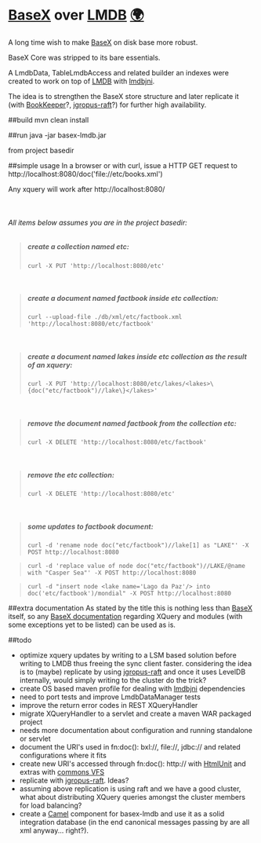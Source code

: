 [BaseX](http://basex.org/) over [LMDB](http://symas.com/mdb/) [:earth_africa:](http://mauricioscastro.github.io/basex-lmdb/) 
=============================================================

A long time wish to make [BaseX](http://basex.org/) on disk base more robust.

BaseX Core was stripped to its bare essentials.
 
A LmdbData, TableLmdbAccess and related builder an indexes were created to work on top of [LMDB](http://symas.com/mdb/) with [lmdbjni](https://github.com/deephacks/lmdbjni).

The idea is to strengthen the BaseX store structure and later replicate it (with [BookKeeper](http://bookkeeper.apache.org/)?, [jgropus-raft](https://github.com/belaban/jgroups-raft/blob/master/doc/manual/overview.adoc)?) for further high availability.


##build
mvn clean install

##run
java -jar basex-lmdb.jar

from project basedir

##simple usage
In a browser or with curl, issue a HTTP GET request to http://localhost:8080/doc('file://etc/books.xml')

Any xquery will work after http://localhost:8080/

&nbsp;

###### All items below assumes you are in the project basedir:

>##### create a collection named etc:
>```curl -X PUT 'http://localhost:8080/etc'```

&nbsp;

>##### create a document named factbook inside etc collection:
>```curl --upload-file ./db/xml/etc/factbook.xml 'http://localhost:8080/etc/factbook'```

&nbsp;

>##### create a document named lakes inside etc collection as the result of an xquery:
>```curl -X PUT 'http://localhost:8080/etc/lakes/<lakes>\{doc("etc/factbook")//lake\}</lakes>'```

&nbsp;

>##### remove the document named factbook from the collection etc:
>```curl -X DELETE 'http://localhost:8080/etc/factbook'```

&nbsp;

>##### remove the etc collection:
>```curl -X DELETE 'http://localhost:8080/etc'```

&nbsp;

>##### some updates to factbook document:
>```curl -d 'rename node doc("etc/factbook")//lake[1] as "LAKE"' -X POST http://localhost:8080```

>```curl -d 'replace value of node doc("etc/factbook")//LAKE/@name with "Casper Sea"' -X POST http://localhost:8080```

>```curl -d "insert node <lake name='Lago da Paz'/> into doc('etc/factbook')/mondial" -X POST http://localhost:8080```

##extra documentation
As stated by the title this is nothing less than [BaseX](http://basex.org/) itself, so any [BaseX documentation](http://docs.basex.org/) 
regarding XQuery and modules (with some exceptions yet to be listed) can be used as is. 

##todo
- optimize xquery updates by writing to a LSM based solution before writing to LMDB thus freeing the sync client faster. 
  considering the idea is to (maybe) replicate by using [jgropus-raft](https://github.com/belaban/jgroups-raft/blob/master/doc/manual/overview.adoc)
  and once it uses LevelDB internally, would simply writing to the cluster do the trick?      
- create OS based maven profile for dealing with [lmdbjni](https://github.com/deephacks/lmdbjni) dependencies  
- need to port tests and improve LmdbDataManager tests
- improve the return error codes in REST XQueryHandler 
- migrate XQueryHandler to a servlet and create a maven WAR packaged project 
- needs more documentation about configuration and running standalone or servlet
- document the URI's used in fn:doc(): bxl://, file://, jdbc:// and related configurations where it fits
- create new URI's accessed through fn:doc(): http:// with [HtmlUnit](http://htmlunit.sourceforge.net/) and extras with [commons VFS](https://commons.apache.org/proper/commons-vfs/filesystems.html) 
- replicate with [jgropus-raft](https://github.com/belaban/jgroups-raft/blob/master/doc/manual/overview.adoc). Ideas? 
- assuming above replication is using raft and we have a good cluster, what about distributing XQuery queries amongst the cluster members for load balancing?
- create a [Camel](http://camel.apache.org/) component for basex-lmdb and use it as a solid integration database (in the end canonical messages passing by are all xml anyway... right?).




